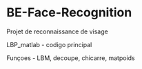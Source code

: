 # BE-Face-Recognition

Projet de reconnaissance de visage

LBP_matlab - codigo principal

Funçoes - LBM, decoupe, chicarre, matpoids

